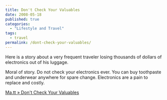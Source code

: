 ```yaml
---
title: Don't Check Your Valuables
date: 2008-05-18
published: true
categories:
  - "Lifestyle and Travel"
tags:
  - travel
permalink: /dont-check-your-valuables/
---
```

Here is a story about a very frequent traveler losing thousands of dollars of electronics out of his luggage.

Moral of story. Do not check your electronics ever. You can buy toothpaste and underwear anywhere for spare change. Electronics are a pain to replace and costly.

[Ma.tt » Don't Check Your Valuables](http://ma.tt/2008/05/dont-check-your-valuables/)